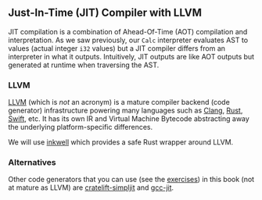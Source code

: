 ## Just-In-Time (JIT) Compiler with LLVM

JIT compilation is a combination of Ahead-Of-Time (AOT) compilation and interpretation. As we saw previously, our `Calc` interpreter evaluates AST to values (actual integer `i32` values) but a JIT compiler differs from an interpreter in what it outputs. Intuitively, JIT outputs are like AOT outputs but generated at runtime when traversing the AST.

### LLVM

[LLVM](https://en.wikipedia.org/wiki/LLVM) (which is *not* an acronym) is a mature compiler backend (code generator) infrastructure powering many languages such as [Clang](https://clang.llvm.org/), [Rust](https://www.rust-lang.org/), [Swift](https://swift.org/), etc. It has its own IR and Virtual Machine Bytecode abstracting away the underlying platform-specific differences.

We will use [inkwell](https://github.com/TheDan64/inkwell) which provides a safe Rust wrapper around LLVM.

### Alternatives

Other code generators that you can use (see the [exercises](./exercise.md)) in this book (not at mature as LLVM) are [cratelift-simpljit](https://docs.rs/cranelift-simplejit/0.64.0/cranelift_simplejit/index.html) and [gcc-jit](https://github.com/swgillespie/gccjit.rs).
